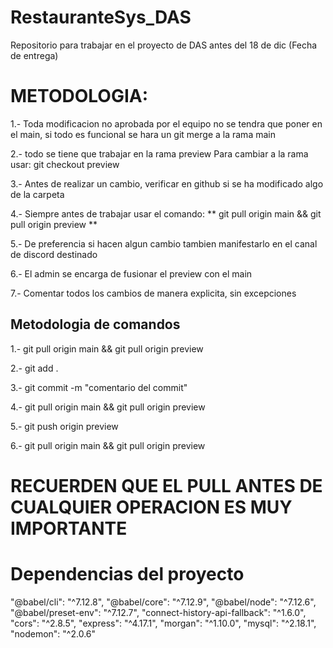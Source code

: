 # RestauranteSys_DAS
Repositorio para trabajar en el proyecto de DAS antes del 18 de dic (Fecha de entrega)


# METODOLOGIA:

1.- Toda modificacion no aprobada por el equipo no se tendra que poner en el main, si todo es funcional
    se hara un git merge a la rama main

2.- todo se tiene que trabajar en la rama preview
    Para cambiar a la rama usar: git checkout preview

3.- Antes de realizar un cambio, verificar en github si se ha modificado algo de la carpeta

4.- Siempre antes de trabajar usar el comando: ** git pull origin main && git pull origin preview **

5.- De preferencia si hacen algun cambio tambien manifestarlo en el canal de discord destinado

6.- El admin se encarga de fusionar el preview con el main

7.- Comentar todos los cambios de manera explicita, sin excepciones

## Metodologia de comandos
1.- git pull origin main && git pull origin preview

2.- git add .

3.- git commit -m "comentario del commit"

4.- git pull origin main && git pull origin preview

5.- git push origin preview

6.- git pull origin main && git pull origin preview

# RECUERDEN QUE EL PULL ANTES DE CUALQUIER OPERACION ES MUY IMPORTANTE

# Dependencias del proyecto

"@babel/cli": "^7.12.8",
    "@babel/core": "^7.12.9",
    "@babel/node": "^7.12.6",
    "@babel/preset-env": "^7.12.7",
    "connect-history-api-fallback": "^1.6.0",
    "cors": "^2.8.5",
    "express": "^4.17.1",
    "morgan": "^1.10.0",
    "mysql": "^2.18.1",
    "nodemon": "^2.0.6"